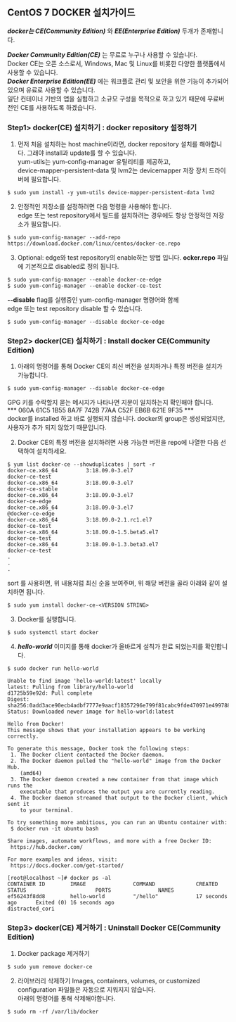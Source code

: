 ## CentOS 7 DOCKER 설치가이드
***docker는 CE(Community Edition)*** 와 ***EE(Enterprise Edition)*** 두개가 존재합니다.

***Docker Community Edition(CE)*** 는 무료로 누구나 사용할 수 있습니다.  
Docker CE는 오픈 소스로서, Windows, Mac 및 Linux를 비롯한 다양한 플랫폼에서 사용할 수 있습니다.  
***Docker Enterprise Edition(EE)*** 에는 워크플로 관리 및 보안을 위한 기능이 추가되어 있으며 유료로 사용할 수 있습니다.  
일단 컨테이너 기반의 앱을 실험하고 소규모 구성을 목적으로 하고 있기 때문에 무료버전인 CE를 사용하도록 하겠습니다.  

### Step1> docker(CE) 설치하기 : docker repository 설정하기
1. 먼저 처음 설치하는 host machine이라면, docker repository 설치를 해야합니다. 그래야 install과 update를 할 수 있습니다.  
yum-utils는 yum-config-manager 유틸리티를 제공하고,  
device-mapper-persistent-data 및 lvm2는 devicemapper 저장 장치 드라이버에 필요합니다.
```{.text}
$ sudo yum install -y yum-utils device-mapper-persistent-data lvm2
```  

2. 안정적인 저장소를 설정하려면 다음 명령을 사용해야 합니다.  
edge 또는 test repository에서 빌드를 설치하려는 경우에도 항상 안정적인 저장소가 필요합니다.
```{.text}
$ sudo yum-config-manager --add-repo https://download.docker.com/linux/centos/docker-ce.repo
```  

3. Optional: edge와 test repository의 enable하는 방법 입니다. **ocker.repo** 파일에 기본적으로 disabled로 정의 됩니다.  
```{.text}
$ sudo yum-config-manager --enable docker-ce-edge
$ sudo yum-config-manager --enable docker-ce-test
```
**--disable** flag를 실행중인 yum-config-manager 명령어와 함께  
edge 또는 test repository disable 할 수 있습니다.
```{.text}
$ sudo yum-config-manager --disable docker-ce-edge
```

### Step2> docker(CE) 설치하기 : Install docker CE(Community Edition)
1. 아래의 명령어를 통해 Docker CE의 최신 버전을 설치하거나 특정 버전을 설치가 가능합니다.
```{.text}
$ sudo yum-config-manager --disable docker-ce-edge
```
GPG 키를 수락할지 묻는 메시지가 나타나면 지문이 일치하는지 확인해야 합니다.  
*** 060A 61C5 1B55 8A7F 742B 77AA C52F EB6B 621E 9F35 ***  
docker를 installed 하고 바로 실행되지 않습니다. docker의 group은 생성되었지만, 사용자가 추가 되지 않았기 때문입니다.  

2. Docker CE의 특정 버전을 설치하려면 사용 가능한 버전을 repo에 나열한 다음 선택하여 설치하세요.
```{.text}
$ yum list docker-ce --showduplicates | sort -r
docker-ce.x86_64         3:18.09.0-3.el7                        docker-ce-test
docker-ce.x86_64         3:18.09.0-3.el7                        docker-ce-stable
docker-ce.x86_64         3:18.09.0-3.el7                        docker-ce-edge
docker-ce.x86_64         3:18.09.0-3.el7                        @docker-ce-edge
docker-ce.x86_64         3:18.09.0-2.1.rc1.el7                  docker-ce-test
docker-ce.x86_64         3:18.09.0-1.5.beta5.el7                docker-ce-test
docker-ce.x86_64         3:18.09.0-1.3.beta3.el7                docker-ce-test
.
.
.
```
sort 를 사용하면, 위 내용처럼 최신 순을 보여주며, 위 해당 버전을 골라 아래와 같이 설치하면 됩니다.
```{.text}
$ sudo yum install docker-ce-<VERSION STRING>
```

3. Docker를 실행합니다.  
```{.text}
$ sudo systemctl start docker
```

4. ***hello-world*** 이미지를 통해 docker가 올바르게 설칙가 완료 되었는지를 확인합니다.
```{.text}
$ sudo docker run hello-world

Unable to find image 'hello-world:latest' locally
latest: Pulling from library/hello-world
d1725b59e92d: Pull complete
Digest: sha256:0add3ace90ecb4adbf7777e9aacf18357296e799f81cabc9fde470971e499788
Status: Downloaded newer image for hello-world:latest

Hello from Docker!
This message shows that your installation appears to be working correctly.

To generate this message, Docker took the following steps:
 1. The Docker client contacted the Docker daemon.
 2. The Docker daemon pulled the "hello-world" image from the Docker Hub.
    (amd64)
 3. The Docker daemon created a new container from that image which runs the
    executable that produces the output you are currently reading.
 4. The Docker daemon streamed that output to the Docker client, which sent it
    to your terminal.

To try something more ambitious, you can run an Ubuntu container with:
 $ docker run -it ubuntu bash

Share images, automate workflows, and more with a free Docker ID:
 https://hub.docker.com/

For more examples and ideas, visit:
 https://docs.docker.com/get-started/
 
[root@localhost ~]# docker ps -al
CONTAINER ID        IMAGE               COMMAND             CREATED             STATUS                      PORTS               NAMES
ef56243f8dd8        hello-world         "/hello"            17 seconds ago      Exited (0) 16 seconds ago                       distracted_cori
```

### Step3> docker(CE) 제거하기 : Uninstall Docker CE(Community Edition)
1. Docker package 제거하기
```{.text}
$ sudo yum remove docker-ce
```

2. 라이브러리 삭제하기
Images, containers, volumes, or customized configuration 파일들은 자동으로 지워지지 않습니다.  
아래의 명령어를 통해 삭제해야합니다.
```{.text}
$ sudo rm -rf /var/lib/docker
```
